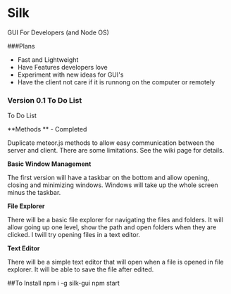# Silk

GUI For Developers (and Node OS)


###Plans
- Fast and Lightweight
- Have Features developers love
- Experiment with new ideas for GUI's
- Have the client not care if it is runnong on the computer or remotely


### Version 0.1 To Do List
To Do List

**Methods ** - Completed

Duplicate meteor.js methods to allow easy communication between the server and client.  There are some limitations.  See the wiki page for details.


**Basic Window Management**

The first version will have a taskbar on the bottom and allow opening, closing and minimizing windows.  Windows will take up the whole screen minus the taskbar.  

**File Explorer**

There will be a basic file explorer for navigating the files and folders.  It will allow going up one level, show the path and open folders when they are clicked.  I twill try opening files in a text editor.

**Text Editor**

There will be a simple text editor that will open when a file is opened in file explorer.  It will be able to save the file after edited.



##To Install
npm i -g silk-gui 
npm start
